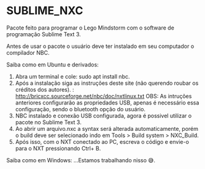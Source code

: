 # SUBLIME_NXC

Pacote feito para programar o Lego Mindstorm com o software de programação Sublime Text 3.

Antes de usar o pacote o usuário deve ter instalado em seu computador o compilador NBC. 

Saiba como em Ubuntu e derivados: 
  1. Abra um terminal e cole: sudo apt install nbc.
  2. Após a instalação siga as instruções deste site (não querendo roubar os créditos dos autores). : http://bricxcc.sourceforge.net/nbc/doc/nxtlinux.txt  OBS: As intruções anteriores configurarão as propriedades USB, apenas é necessário essa configuração, sendo o bluetooth opção do usuário.
  3. NBC instalado e conexão USB configurada, agora é possivel utilizar o pacote no Sublime Text 3.
  4. Ao abrir um arquivo.nxc a syntax será alterada automaticamente, porém o build deve ser selecionado indo em Tools > Build system > NXC_Build.
  5. Após isso, com o NXT conectado ao PC, escreva o código e envie-o para o NXT pressionando Ctrl+ B.

Saiba como em Windows: ...Estamos trabalhando nisso 😅.
 
  

